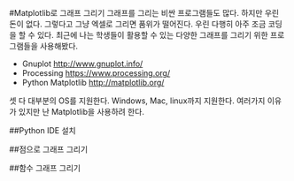 #Matplotlib로 그래프 그리기
그래프를 그리는 비싼 프로그램들도 많다. 하지만 우린 돈이 없다. 그렇다고 그냥 엑셀로 그리면 품위가 떨어진다. 우린 다행히 아주 조금 코딩을 할 수 있다.
최근에 나는 학생들이 활용할 수 있는 다양한 그래프를 그리기 위한 프로그램들을 사용해봤다.
- Gnuplot http://www.gnuplot.info/
- Processing https://www.processing.org/
- Python Matplotlib http://matplotlib.org/ 

셋 다 대부분의 OS를 지원한다. Windows, Mac, linux까지 지원한다.
여러가지 이유가 있지만 난 Matplotlib을 사용하려 한다.

##Python IDE 설치

##점으로 그래프 그리기

##함수 그래프 그리기
